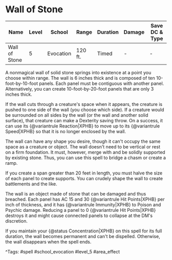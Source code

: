 # Wall of Stone

| Name | Level | School | Range | Duration | Damage | Save DC & Type |
|------|-------|--------|-------|----------|--------|----------------|
| Wall of Stone | 5 | Evocation | 120 ft. | Timed | - | - |

A nonmagical wall of solid stone springs into existence at a point you choose within range. The wall is 6 inches thick and is composed of ten 10-foot-by-10-foot panels. Each panel must be contiguous with another panel. Alternatively, you can create 10-foot-by-20-foot panels that are only 3 inches thick.

If the wall cuts through a creature's space when it appears, the creature is pushed to one side of the wall (you choose which side). If a creature would be surrounded on all sides by the wall (or the wall and another solid surface), that creature can make a Dexterity saving throw. On a success, it can use its {@variantrule Reaction|XPHB} to move up to its {@variantrule Speed|XPHB} so that it is no longer enclosed by the wall.

The wall can have any shape you desire, though it can't occupy the same space as a creature or object. The wall doesn't need to be vertical or rest on a firm foundation. It must, however, merge with and be solidly supported by existing stone. Thus, you can use this spell to bridge a chasm or create a ramp.

If you create a span greater than 20 feet in length, you must halve the size of each panel to create supports. You can crudely shape the wall to create battlements and the like.

The wall is an object made of stone that can be damaged and thus breached. Each panel has AC 15 and 30 {@variantrule Hit Points|XPHB} per inch of thickness, and it has {@variantrule Immunity|XPHB} to Poison and Psychic damage. Reducing a panel to 0 {@variantrule Hit Points|XPHB} destroys it and might cause connected panels to collapse at the DM's discretion.

If you maintain your {@status Concentration|XPHB} on this spell for its full duration, the wall becomes permanent and can't be dispelled. Otherwise, the wall disappears when the spell ends.

^Tags: #spell #school_evocation #level_5 #area_effect